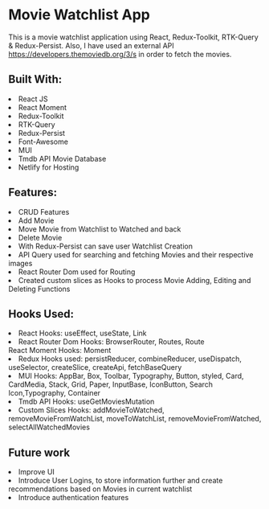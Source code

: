 # Movie Watchlist App
This is a movie watchlist application using React, Redux-Toolkit, RTK-Query & Redux-Persist. Also, I have used an external API https://developers.themoviedb.org/3/s in order to fetch the movies.

<h2>Built With:</h2>
<li>React JS</li>
<li>React Moment</li>
<li>Redux-Toolkit</li>
<li>RTK-Query</li>
<li>Redux-Persist</li>
<li>Font-Awesome</li>
<li>MUI</li>
<li>Tmdb API Movie Database</li>
<li>Netlify for Hosting</li>

<h2>Features:</h2>
<li>CRUD Features</li>
<li>Add Movie</li>
<li>Move Movie from Watchlist to Watched and back</li>
<li>Delete Movie</li>
<li>With Redux-Persist can save user Watchlist Creation</li>
<li>API Query used for searching and fetching Movies and their respective images</li>
<li>React Router Dom used for Routing</li>
<li>Created custom slices as Hooks to process Movie Adding, Editing and Deleting Functions</li>

<h2>Hooks Used:</h2>
<li>React Hooks: useEffect, useState, Link</li>
<li>React Router Dom Hooks: BrowserRouter, Routes, Route</li
<li>React Moment Hooks: Moment</li>
<li>Redux Hooks used: persistReducer, combineReducer, useDispatch, useSelector, createSlice, createApi, fetchBaseQuery</li>
<li>MUI Hooks: AppBar, Box, Toolbar, Typography, Button, styled, Card, CardMedia, Stack, Grid, Paper, InputBase, IconButton, Search Icon,Typography, Container </li>
<li>Tmdb API Hooks: useGetMoviesMutation </li>
<li>Custom Slices Hooks: addMovieToWatched, removeMovieFromWatchList, moveToWatchList, removeMovieFromWatched, selectAllWatchedMovies</li>

<h2>Future work</h2>
<li>Improve UI</li>
<li>Introduce User Logins, to store information further and create recommendations based on Movies in current watchlist</li>
<li>Introduce authentication features</li>
